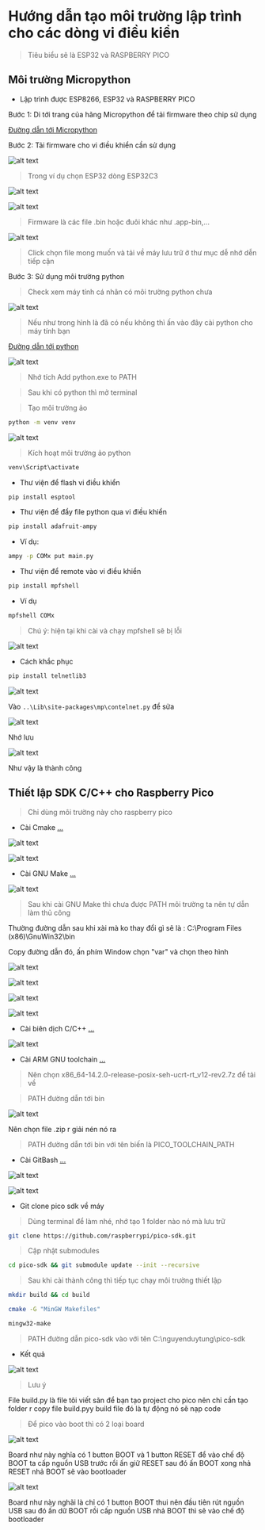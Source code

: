 # Hướng dẫn tạo môi trường lập trình cho các dòng vi điều kiển

> Tiêu biểu sẽ là ESP32 và RASPBERRY PICO

## Môi trường Micropython

- Lập trình được ESP8266, ESP32 và RASPBERRY PICO

Bước 1: Di tới trang của hãng Micropython để tải firmware theo chip sử dụng

[Đường dẫn tới Micropython](https://micropython.org/download/)

Bước 2: Tải firmware cho vi điều khiển cần sử dụng

![alt text](data/image.png)

> Trong ví dụ chọn ESP32 dòng ESP32C3

![alt text](data/image1.png)

![alt text](data/image2.png)

> Firmware là các file .bin hoặc đuôi khác như .app-bin,...

![alt text](data/image3.png)

> Click chọn file mong muốn và tải về máy lưu trữ ở thư mục dễ nhớ dễn tiếp cận

Bước 3: Sử dụng môi trường python 

> Check xem máy tính cá nhân có môi trường python chưa

![alt text](data/image4.png)

> Nếu như trong hình là đã có nếu không thì ấn vào đây cài python cho máy tính bạn

[Đường dẫn tới python](https://www.python.org/downloads/)

![alt text](data/image5.png)

> Nhớ tích Add python.exe to PATH

> Sau khi có python thì mở terminal

> Tạo môi trường ảo

```bash
python -m venv venv
```

![alt text](data/image6.png)

> Kích hoạt môi trường ảo python

```bash
venv\Script\activate
```


- Thư viện để flash vi điều khiển

```bash
pip install esptool
```

- Thư viện để đẩy file python qua vi điều khiển

```bash
pip install adafruit-ampy
```

- Ví dụ:

```bash
ampy -p COMx put main.py
```

- Thư viện để remote vào vi điều khiển

```bash
pip install mpfshell
```

- Ví dụ 

```bash
mpfshell COMx
```

> Chú ý: hiện tại khi cài và chạy mpfshell sẽ bị lỗi

![alt text](data/image7.png)

- Cách khắc phục 

```bash
pip install telnetlib3
```

![alt text](data/image8.png)

Vào `..\Lib\site-packages\mp\contelnet.py` để sửa 

![alt text](data/image9.png)

Nhớ lưu

![alt text](data/image10.png)

Như vậy là thành công

## Thiết lập SDK C/C++ cho Raspberry Pico

> Chỉ dùng môi trường này cho raspberry pico

- Cài Cmake [...](https://cmake.org/download/)

![alt text](data/image11.png)

![alt text](data/image13.png)

- Cài GNU Make [...](https://sourceforge.net/projects/gnuwin32/files/make/3.81/make-3.81.exe/download?use_mirror=onboardcloud&download=)

![alt text](data/image12.png)

> Sau khi cài GNU Make thì chưa được PATH môi trường ta nên tự dẫn làm thủ công

Thường đường dẫn sau khi xài mà ko thay đổi gì sẽ là : C:\Program Files (x86)\GnuWin32\bin

Copy đường dẫn đó, ấn phím Window chọn "var" và chọn theo hình

![alt text](data/image16.png)

![alt text](data/image15.png)

![alt text](data/image17.png)

![alt text](data/image14.png)

- Cài biên dịch C/C++ [...](https://github.com/niXman/mingw-builds-binaries/releases)

![alt text](data/image21.png)

- Cài ARM GNU toolchain [...](https://developer.arm.com/downloads/-/arm-gnu-toolchain-downloads)

> Nên chọn x86_64-14.2.0-release-posix-seh-ucrt-rt_v12-rev2.7z để tải về

> PATH đường dẫn tới bin 

![alt text](data/image20.png)

Nên chọn file .zip r giải nén nó ra 

> PATH đường dẫn tới bin với tên biến là PICO_TOOLCHAIN_PATH

- Cài GitBash [...](https://git-scm.com/downloads)

![alt text](data/image18.png)

![alt text](data/image19.png)

- Git clone  pico sdk về máy

> Dùng terminal để làm nhé, nhớ tạo 1 folder nào nó mà lưu trữ

```bash
git clone https://github.com/raspberrypi/pico-sdk.git
```

> Cập nhật submodules

```bash
cd pico-sdk && git submodule update --init --recursive
```

> Sau khi cài thành công thì tiếp tục chạy môi trường thiết lập

```bash
mkdir build && cd build
```

```bash
cmake -G "MinGW Makefiles"
```

```bash
mingw32-make
```

> PATH đường dẫn pico-sdk vào với tên C:\nguyenduytung\pico-sdk

- Kết quả

![alt text](data/image22.png)

> Lưu ý

File build.py là file tôi viết sãn để bạn tạo project cho pico nên chỉ cần tạo folder r copy file build.pyy build file đó là tự động nó sẽ nạp code 

> Để pico vào boot thì có 2 loại board 

![alt text](data/image.webp)

Board như này nghĩa có 1 button BOOT và 1 button RESET để vào chế độ BOOT ta cấp nguồn USB trước rồi ấn giữ RESET sau đó ấn BOOT xong nhả RESET nhả BOOT sẽ vào bootloader

![alt text](data/image1.webp)

Board như này nghãi là chỉ có 1 button BOOT thui nên đầu tiên rút nguồn USB sau đó ấn dữ BOOT rồi cấp nguồn USB nhả BOOT thì sẽ vào chế độ bootloader